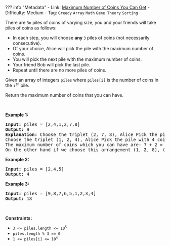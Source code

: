 
??? info "Metadata"
    - Link: [Maximum Number of Coins You Can Get](https://leetcode.com/problems/maximum-number-of-coins-you-can-get)
    - Difficulty: Medium
    - Tag: `Greedy` `Array` `Math` `Game Theory` `Sorting`

<p>There are <code>3n</code> piles of coins of varying size, you and your friends will take piles of coins as follows:</p>

<ul>
	<li>In each step, you will choose <strong>any </strong><code>3</code> piles of coins (not necessarily consecutive).</li>
	<li>Of your choice, Alice will pick the pile with the maximum number of coins.</li>
	<li>You will pick the next pile with the maximum number of coins.</li>
	<li>Your friend Bob will pick the last pile.</li>
	<li>Repeat until there are no more piles of coins.</li>
</ul>

<p>Given an array of integers <code>piles</code> where <code>piles[i]</code> is the number of coins in the <code>i<sup>th</sup></code> pile.</p>

<p>Return the maximum number of coins that you can have.</p>

<p>&nbsp;</p>
<p><strong>Example 1:</strong></p>

<pre>
<strong>Input:</strong> piles = [2,4,1,2,7,8]
<strong>Output:</strong> 9
<strong>Explanation: </strong>Choose the triplet (2, 7, 8), Alice Pick the pile with 8 coins, you the pile with <strong>7</strong> coins and Bob the last one.
Choose the triplet (1, 2, 4), Alice Pick the pile with 4 coins, you the pile with <strong>2</strong> coins and Bob the last one.
The maximum number of coins which you can have are: 7 + 2 = 9.
On the other hand if we choose this arrangement (1, <strong>2</strong>, 8), (2, <strong>4</strong>, 7) you only get 2 + 4 = 6 coins which is not optimal.
</pre>

<p><strong>Example 2:</strong></p>

<pre>
<strong>Input:</strong> piles = [2,4,5]
<strong>Output:</strong> 4
</pre>

<p><strong>Example 3:</strong></p>

<pre>
<strong>Input:</strong> piles = [9,8,7,6,5,1,2,3,4]
<strong>Output:</strong> 18
</pre>

<p>&nbsp;</p>
<p><strong>Constraints:</strong></p>

<ul>
	<li><code>3 &lt;= piles.length &lt;= 10<sup>5</sup></code></li>
	<li><code>piles.length % 3 == 0</code></li>
	<li><code>1 &lt;= piles[i] &lt;= 10<sup>4</sup></code></li>
</ul>
